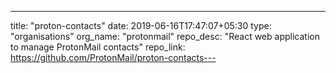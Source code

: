 ---
title: "proton-contacts"
date: 2019-06-16T17:47:07+05:30
type: "organisations"
org_name: "protonmail"
repo_desc: "React web application to manage ProtonMail contacts"
repo_link: https://github.com/ProtonMail/proton-contacts---